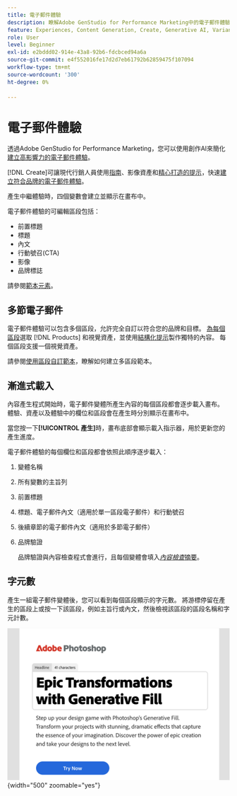 ```yaml
---
title: 電子郵件體驗
description: 瞭解Adobe GenStudio for Performance Marketing中的電子郵件體驗。
feature: Experiences, Content Generation, Create, Generative AI, Variant Generation
role: User
level: Beginner
exl-id: e2bddd02-914e-43a8-92b6-fdcbced94a6a
source-git-commit: e4f552016fe17d2d7eb61792b62859475f107094
workflow-type: tm+mt
source-wordcount: '300'
ht-degree: 0%

---
```


# 電子郵件體驗

透過Adobe GenStudio for Performance Marketing，您可以使用創作AI來簡化[建立高影響力的電子郵件體驗](/help/user-guide/create/create-email-experience.md)。

[!DNL Create]可讓現代行銷人員使用[指南](/help/user-guide/guidelines/overview.md)、影像資產和[精心打造的提示](/help/user-guide/effective-prompts.md)，快速[建立符合品牌的電子郵件體驗](/help/user-guide/create/create-email-experience.md)。

產生中繼體驗時，四個變數會建立並顯示在畫布中。

電子郵件體驗的可編輯區段包括：

* 前置標題
* 標題
* 內文
* 行動號召(CTA)
* 影像
* 品牌標誌

請參閱[範本元素](/help/user-guide/content/use-templates.md#template-elements)。

<!-- ## Email capabilities

Content creators and marketers can produce brand-consistent email experiences in GenStudio for Performance Marketing. -->

## 多節電子郵件

電子郵件體驗可以包含多個區段，允許完全自訂以符合您的品牌和目標。 [為每個區段](/help/user-guide/create/create-email-experience.md#add-parameters)選取 [!DNL Products] 和視覺資產，並使用[結構化提示](/help/user-guide/effective-prompts.md#structured-prompts)製作獨特的內容。 每個區段支援一個視覺資產。

請參閱[使用區段自訂範本](/help/user-guide/content/customize-template.md#sections-or-groups)，瞭解如何建立多區段範本。

## 漸進式載入

內容產生程式開始時，電子郵件變體所產生內容的每個區段都會逐步載入畫布。 體驗、資產以及體驗中的欄位和區段會在產生時分別顯示在畫布中。

當您按一下&#x200B;**[!UICONTROL 產生]**&#x200B;時，畫布底部會顯示載入指示器，用於更新您的產生進度。

電子郵件體驗的每個欄位和區段都會依照此順序逐步載入：

1. 變體名稱
1. 所有變數的主旨列
1. 前置標題
1. 標題、電子郵件內文（適用於單一區段電子郵件）和行動號召
1. 後續章節的電子郵件內文（適用於多節電子郵件）
1. 品牌驗證

   品牌驗證與內容檢查程式會進行，且每個變體會填入&#x200B;[_內容檢查_&#x200B;摘要](/help/user-guide/guidelines/brand-validation.md#content-check-summary)。

## 字元數

產生一組電子郵件變體後，您可以看到每個區段顯示的字元數。 將游標停留在產生的區段上或按一下該區段，例如主旨行或內文，然後檢視該區段的區段名稱和字元計數。

![字元計數](/help/assets/character-count.png){width="500" zoomable="yes"}

